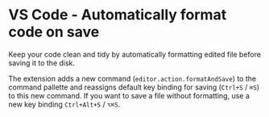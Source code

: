 # VS Code - Automatically format code on save

Keep your code clean and tidy by automatically formatting edited file before saving it to the disk.

The extension adds a new command (`editor.action.formatAndSave`) to the command pallette and reassigns default key binding for saving (`Ctrl+S` / `⌘S`) to this new command. If you want to save a file without formatting, use a new key binding `Ctrl+Alt+S` / `⌥⌘S`.



